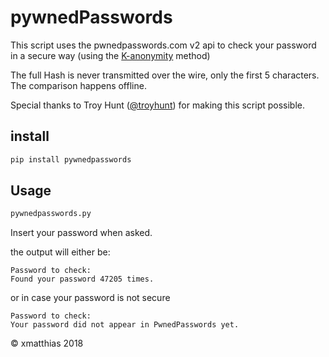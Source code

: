 # pywnedPasswords

This script uses the pwnedpasswords.com v2 api to check your password in
a secure way (using the [K-anonymity](https://en.wikipedia.org/wiki/K-anonymity) method)

The full Hash is never transmitted over the wire, only the first 5 characters.
The comparison happens offline.

Special thanks to Troy Hunt ([@troyhunt](https://twitter.com/troyhunt)) for making this script possible.

## install

``` bash
pip install pywnedpasswords
```

## Usage

``` bash
pywnedpasswords.py
```

Insert your password when asked.

the output will either be:

```
Password to check: 
Found your password 47205 times.
```

or in case your password is not secure

```
Password to check: 
Your password did not appear in PwnedPasswords yet.
```

© xmatthias 2018
